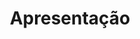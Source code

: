 ---
templateKey: index-page
title: Apresentação
subheading: "VITA NATURAL SAÚDE E ESTÉTICA! Conta com uma equipe de profissionais qualificados, especialistas em Acupuntura e Estética, para melhor atender você e sua família! Nosso objetivo é auxiliar na promoção, manutenção e restabelecimento da saúde, visando o bem-estar integral do ser humano, por meio das TERAPIAS INTEGRATIVAS. Oferecemos tecnologia japonesa moderna como a terapia PHOTON ELETROMAGNÉTICA, ACUPUNTURA SEM AGULHAS e a OZONIOTERAPIA usada em vários países europeus e nos Estados Unidos. Trata-se do desenvolvimento de um trabalho qualificado e de natureza humanística, que considera as pessoas como portadoras das dimensões física, mental e emocional."
---